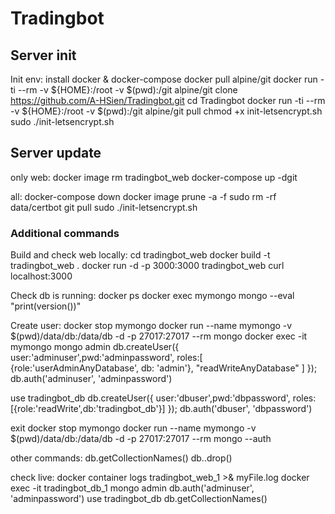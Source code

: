 # Tradingbot


## Server init

Init env:
install docker & docker-compose
docker pull alpine/git
docker run -ti --rm -v ${HOME}:/root -v $(pwd):/git alpine/git clone https://github.com/A-HSien/Tradingbot.git
cd Tradingbot
docker run -ti --rm -v ${HOME}:/root -v $(pwd):/git alpine/git pull
chmod +x init-letsencrypt.sh
sudo ./init-letsencrypt.sh


## Server update

only web:
docker image rm tradingbot_web
docker-compose up -dgit

all:
docker-compose down
docker image prune -a -f
sudo rm -rf data/certbot
git pull
sudo ./init-letsencrypt.sh


### Additional commands

Build and check web locally:
cd tradingbot_web
docker build -t tradingbot_web .
docker run -d -p 3000:3000 tradingbot_web
curl localhost:3000


Check db is running:
docker ps
docker exec mymongo mongo --eval "print(version())"

Create user:
docker stop mymongo
docker run --name mymongo -v $(pwd)/data/db:/data/db -d -p 27017:27017 --rm mongo
docker exec -it mymongo mongo admin
db.createUser({ 
    user:'adminuser',pwd:'adminpassword',
    roles:[
        {role:'userAdminAnyDatabase', db: 'admin'},
        "readWriteAnyDatabase"
    ]
});
db.auth('adminuser', 'adminpassword')

use tradingbot_db
db.createUser({
    user:'dbuser',pwd:'dbpassword',
    roles:[{role:'readWrite',db:'tradingbot_db'}]
});
db.auth('dbuser', 'dbpassword')

exit
docker stop mymongo
docker run --name mymongo -v $(pwd)/data/db:/data/db -d -p 27017:27017 --rm mongo --auth

other commands:
db.getCollectionNames()
db.<collection>.drop()

check live:
docker container logs tradingbot_web_1 >& myFile.log
docker exec -it tradingbot_db_1 mongo admin
db.auth('adminuser', 'adminpassword')
use tradingbot_db
db.getCollectionNames()